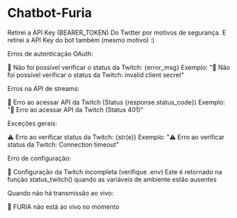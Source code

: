 # Chatbot-Furia
Retirei a API Key (BEARER_TOKEN) Do Twitter por motivos de segurança.
E retirei a API Key do bot também (mesmo motivo)
:) 


Erros de autenticação OAuth:

🔴 Não foi possível verificar o status da Twitch: {error_msg}
Exemplo: "🔴 Não foi possível verificar o status da Twitch: invalid client secret"


Erros na API de streams:

🔴 Erro ao acessar API da Twitch (Status {response.status_code})
Exemplo: "🔴 Erro ao acessar API da Twitch (Status 401)"


Exceções gerais:

⚠️ Erro ao verificar status da Twitch: {str(e)}
Exemplo: "⚠️ Erro ao verificar status da Twitch: Connection timeout"


Erro de configuração:

🔴 Configuração da Twitch incompleta (verifique .env)
Este é retornado na função status_twitch() quando as variáveis de ambiente estão ausentes


Quando não há transmissão ao vivo:

🔴 FURIA não está ao vivo no momento
